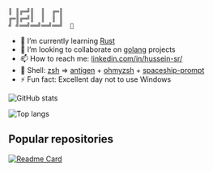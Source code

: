 ```
║ ║╔═╝║  ║  ╔═║  
╔═║╔═╝║  ║  ║ ║  
╝ ╝══╝══╝══╝══╝  👋
```

- 🌱 I’m currently learning [Rust](https://github.com/rust-lang/rust)
- 👯 I’m looking to collaborate on [golang](https://github.com/golang/go/) projects
- 📫 How to reach me: [linkedin.com/in/hussein-sr/](https://www.linkedin.com/in/hussein-sr/)
- 🐚 Shell: [zsh](https://github.com/zsh-users/zsh) => [antigen](https://github.com/zsh-users/antigen) + [ohmyzsh](https://github.com/ohmyzsh/ohmyzsh) + [spaceship-prompt](https://github.com/spaceship-prompt/spaceship-prompt)
- ⚡ Fun fact: Excellent day not to use Windows


![GitHub stats](https://github-readme-stats.vercel.app/api?username=husseinfo&show_icons=true&theme=aura_dark)

![Top langs](https://github-readme-stats.vercel.app/api/top-langs/?username=husseinfo&show_icons=true&theme=aura_dark&hide=css,html,javascript,less,objective-c,ruby,starlark)

## Popular repositories

[![Readme Card](https://github-readme-stats.vercel.app/api/pin/?username=husseinfo&repo=tracker&theme=aura_dark&show_owner=true)](https://github.com/husseinfo/tracker)
